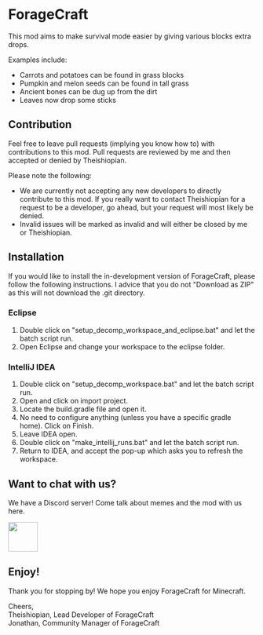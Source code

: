 # ForageCraft
This mod aims to make survival mode easier by giving various blocks extra drops.

Examples include:
- Carrots and potatoes can be found in grass blocks
- Pumpkin and melon seeds can be found in tall grass
- Ancient bones can be dug up from the dirt
- Leaves now drop some sticks

## Contribution
Feel free to leave pull requests (implying you know how to) with contributions to this mod. Pull requests are reviewed by me and then accepted or denied by Theishiopian.

Please note the following:
- We are currently not accepting any new developers to directly contribute to this mod. If you really want to contact Theishiopian for a request to be a developer, go ahead, but your request will most likely be denied.
- Invalid issues will be marked as invalid and will either be closed by me or Theishiopian.

## Installation
If you would like to install the in-development version of ForageCraft, please follow the following instructions. I advice that you do not "Download as ZIP" as this will not download the .git directory.

### Eclipse
1. Double click on "setup_decomp_workspace_and_eclipse.bat" and let the batch script run.
2. Open Eclipse and change your workspace to the eclipse folder.

### IntelliJ IDEA
1. Double click on "setup_decomp_workspace.bat" and let the batch script run.
2. Open and click on import project.
3. Locate the build.gradle file and open it.
4. No need to configure anything (unless you have a specific gradle home). Click on Finish.
5. Leave IDEA open.
6. Double click on "make_intellij_runs.bat" and let the batch script run.
7. Return to IDEA, and accept the pop-up which asks you to refresh the workspace.

## Want to chat with us?
We have a Discord server! Come talk about memes and the mod with us here.

<a href="https://discord.gg/V3REwZs"><img src="https://i.imgur.com/M1YSZen.png" height="60"></a>

## Enjoy!
Thank you for stopping by! We hope you enjoy ForageCraft for Minecraft.

Cheers,  
Theishiopian, Lead Developer of ForageCraft  
Jonathan, Community Manager of ForageCraft
